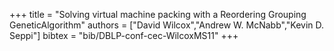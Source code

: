 +++
title =  "Solving virtual machine packing with a Reordering Grouping GeneticAlgorithm"
authors = ["David Wilcox","Andrew W. McNabb","Kevin D. Seppi"]
bibtex = "bib/DBLP-conf-cec-WilcoxMS11"
+++

